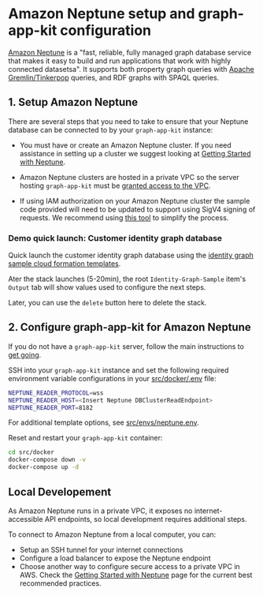 # Amazon Neptune setup and graph-app-kit configuration

[Amazon Neptune](https://aws.amazon.com/neptune/) is a &quot;fast, reliable, fully managed graph database service that makes it easy to build and run applications that work with highly connected datasetsa&quot;. It supports both property graph queries with [Apache Gremlin/Tinkerpop](https://tinkerpop.apache.org/) queries, and RDF graphs with SPAQL queries.

## 1. Setup Amazon Neptune

There are several steps that you need to take to ensure that your Neptune database can be connected to by your `graph-app-kit` instance:

- You must have or create an Amazon Neptune cluster. If you need assistance in setting up a cluster we suggest looking at [Getting Started with Neptune](https://docs.aws.amazon.com/neptune/latest/userguide/get-started.html). 

- Amazon Neptune clusters are hosted in a private VPC so the server hosting `graph-app-kit` must be [granted access to the VPC](https://docs.aws.amazon.com/neptune/latest/userguide/security-vpc.html).

- If using IAM authorization on your Amazon Neptune cluster the sample code provided will need to be updated to support using SigV4 signing of requests. We recommend using [this tool](https://github.com/awslabs/amazon-neptune-tools/tree/master/neptune-python-utils) to simplify the process.

### Demo quick launch: Customer identity graph database

Quick launch the customer identity graph database using the [identity graph sample cloud formation templates](https://aws.amazon.com/blogs/database/building-a-customer-identity-graph-with-amazon-neptune/). 

Ater the stack launches (5-20min), the root `Identity-Graph-Sample` item's `Output` tab will show values used to configure the next steps.

Later, you can use the `delete` button here to delete the stack.

## 2. Configure graph-app-kit for Amazon Neptune

If you do not have a `graph-app-kit` server, follow the main instructions to [get going](readme.md#get-going).

SSH into your `graph-app-kit` instance and set the following required environment variable configurations in your [src/docker/.env](src/docker/.env) file:

```bash
NEPTUNE_READER_PROTOCOL=wss
NEPTUNE_READER_HOST=<Insert Neptune DBClusterReadEndpoint>
NEPTUNE_READER_PORT=8182
```

For additional template options, see [src/envs/neptune.env](src/envs/neptune.env).

Reset and restart your `graph-app-kit` container: 

```bash
cd src/docker
docker-compose down -v
docker-compose up -d
```

## Local Developement

As Amazon Neptune runs in a private VPC, it exposes no internet-accessible API endpoints, so local development requires additional steps.

To connect to Amazon Neptune from a local computer, you can:
* Setup an SSH tunnel for your internet connections
* Configure a load balancer to expose the Neptune endpoint
* Choose another way to configure secure access to a private VPC in AWS.
Check the [Getting Started with Neptune](https://docs.aws.amazon.com/neptune/latest/userguide/get-started.html) page for the current best recommended practices.

